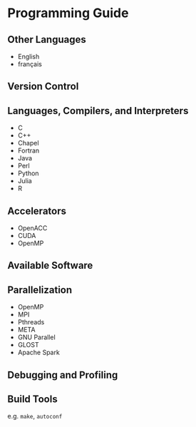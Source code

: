 # Programming Guide

## Other Languages

* English
* français

## Version Control

## Languages, Compilers, and Interpreters

* C
* C++
* Chapel
* Fortran
* Java
* Perl
* Python
* Julia
* R

## Accelerators

* OpenACC
* CUDA
* OpenMP

## Available Software

## Parallelization

* OpenMP
* MPI
* Pthreads
* META
* GNU Parallel
* GLOST
* Apache Spark

## Debugging and Profiling

## Build Tools

e.g. `make`, `autoconf`
